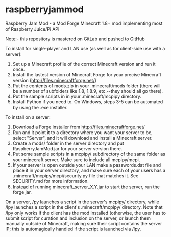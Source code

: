 # raspberryjammod
Raspberry Jam Mod - a Mod Forge Minecraft 1.8+ mod implementing most of Raspberry Juice/Pi API

Note:- this repository is mastered on GitLab and pushed to GitHub

To install for single-player and LAN use (as well as for client-side use with a server):
 1. Set up a Minecraft profile of the correct Minecraft version and run it once.
 2. Install the lastest version of Minecraft Forge for your precise Minecraft version (http://files.minecraftforge.net/)
 3. Put the contents of mods.zip in your .minecraft/mods folder (there will be a number of 
    subfolders like 1.8, 1.8.9, etc.--they should all go there).
 4. Put the sample scripts in in your .minecraft/mcpipy directory.
 5. Install Python if you need to.
On Windows, steps 3-5 can be automated by using the .exe installer.

To install on a server:
 1. Download a Forge installer from http://files.minecraftforge.net/
 2. Run and it point it to a directory where you want your server to be, select "Server", 
    and it will download and install a Minecraft server.
 3. Create a mods/ folder in the server directory and put RaspberryJamMod.jar for your
    server version there.
 4. Put some sample scripts in a mcpipy/ subdirectory of the same folder as your minecraft server.
    Make sure to include all mcpipy/mcpi. 
 5. If your server is open outside your LAN make a passwords.dat file and place it in your server directory, and make sure
    each of your users has a .minecraft/mcpipy/mcpi/security.py file that matches it. See SECURITY.md for more information.
 6. Instead of running minecraft_server_X.Y.jar to start the server, run the forge jar.

On a server, /py launches a script in the server's mcpipy/ directory, while /lpy launches a script in the client's 
.minecraft/mcpipy/ directory. Note that /lpy only works if the client has the mod installed (otherwise, the user has
to submit script for curation and inclusion on the server, or launch them manually outside of Minecraft, making sure
their script contains the server IP; this is automagically handled if the script is launched via /lpy.